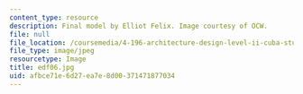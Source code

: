 ```yaml
---
content_type: resource
description: Final model by Elliot Felix. Image courtesy of OCW.
file: null
file_location: /coursemedia/4-196-architecture-design-level-ii-cuba-studio-spring-2004/afbce71e6d27ea7e8d00371471877034_edf06.jpg
file_type: image/jpeg
resourcetype: Image
title: edf06.jpg
uid: afbce71e-6d27-ea7e-8d00-371471877034
---
```

